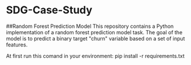 # SDG-Case-Study

##Random Forest Prediction Model
This repository contains a Python implementation of a random forest prediction model task. The goal of the model is to predict a binary target "churn" variable based on a set of input features.


At first run this comand in your environment:
pip install -r requirements.txt

